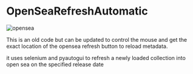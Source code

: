 # OpenSeaRefreshAutomatic

![opensea](https://user-images.githubusercontent.com/33643615/202848913-2e5dd5bc-782e-4280-98e2-3f14cda825b0.png)

This is an old code but can be updated to control the mouse and get the exact location of the opensea refresh button to reload metadata.

it uses selenium and pyautogui to refresh a newly loaded collection into open sea on the specified release date
